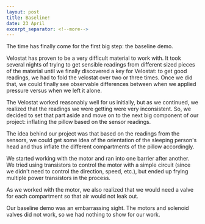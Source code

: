 ```yaml
---
layout: post
title: Baseline!
date: 23 April
excerpt_separator: <!--more-->
---
```


The time has finally come for the first big step: the baseline demo.

Velostat has proven to be a very difficult material to work with. It took several nights of trying to get sensible readings from different sized pieces of the material until we finally discovered a key for Velostat: to get good readings, we had to fold the velostat over two or three times. Once we did that, we could finally see observable differences between when we applied pressure versus when we left it alone.
<!--more-->
The Velostat worked reasonably well for us initially, but as we continued, we realized that the readings we were getting were very inconsistent. So, we decided to set that part aside and move on to the next big component of our project: inflating the pillow based on the sensor readings.

The idea behind our project was that based on the readings from the sensors, we could get some idea of the orientation of the sleeping person's head and thus inflate the different compartments of the pillow accordingly. 

We started working with the motor and ran into one barrier after another. We tried using transistors to control the motor with a simple circuit (since we didn't need to control the direction, speed, etc.), but ended up frying multiple power transistors in the process. 

As we worked with the motor, we also realized that we would need a valve for each compartment so that air would not leak out.

Our baseline demo was an embarrassing sight. The motors and solenoid valves did not work, so we had nothing to show for our work.
